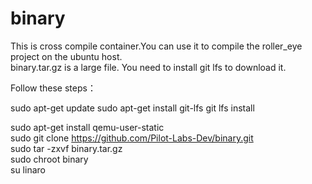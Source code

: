 # binary
This is cross compile container.You can use it to compile the roller_eye project on the ubuntu host.  
binary.tar.gz is a large file. You need to install git lfs to download it.

Follow these steps： 

sudo apt-get update
sudo apt-get install git-lfs
git lfs install

sudo apt-get install qemu-user-static  
sudo git clone https://github.com/Pilot-Labs-Dev/binary.git  
sudo tar -zxvf binary.tar.gz  
sudo chroot binary  
su linaro  
